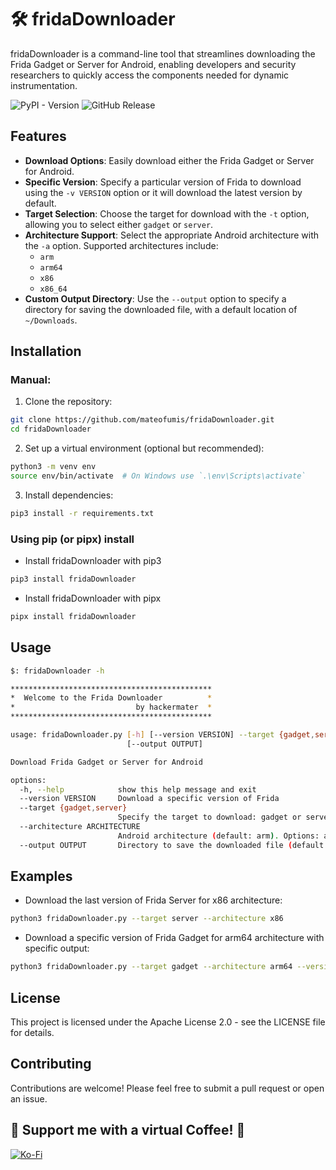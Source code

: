 # 🛠️ fridaDownloader

fridaDownloader is a command-line tool that streamlines downloading the Frida Gadget or Server for Android, enabling developers and security researchers to quickly access the components needed for dynamic instrumentation.

![PyPI - Version](https://img.shields.io/pypi/v/fridaDownloader)
![GitHub Release](https://img.shields.io/github/v/release/mateofumis/FridaDownloader)

## Features

- **Download Options**: Easily download either the Frida Gadget or Server for Android.
- **Specific Version**: Specify a particular version of Frida to download using the `-v VERSION` option or it will download the latest version by default.
- **Target Selection**: Choose the target for download with the `-t` option, allowing you to select either `gadget` or `server`.
- **Architecture Support**: Select the appropriate Android architecture with the `-a` option. Supported architectures include:
  - `arm`
  - `arm64`
  - `x86`
  - `x86_64`
- **Custom Output Directory**: Use the `--output` option to specify a directory for saving the downloaded file, with a default location of `~/Downloads`.

## Installation

### Manual:

1. Clone the repository:

```bash
git clone https://github.com/mateofumis/fridaDownloader.git
cd fridaDownloader
```

2. Set up a virtual environment (optional but recommended):

```bash
python3 -m venv env
source env/bin/activate  # On Windows use `.\env\Scripts\activate`
```

3. Install dependencies:

```bash
pip3 install -r requirements.txt
```

### Using pip (or pipx) install

- Install fridaDownloader with pip3

```bash
pip3 install fridaDownloader 
```
- Install fridaDownloader with pipx

```bash
pipx install fridaDownloader 
```

## Usage

```bash
$: fridaDownloader -h

*********************************************
*  Welcome to the Frida Downloader          *
*                           by hackermater  *
*********************************************

usage: fridaDownloader.py [-h] [--version VERSION] --target {gadget,server} [--architecture ARCHITECTURE]
                          [--output OUTPUT]

Download Frida Gadget or Server for Android

options:
  -h, --help            show this help message and exit
  --version VERSION     Download a specific version of Frida
  --target {gadget,server}
                        Specify the target to download: gadget or server
  --architecture ARCHITECTURE
                        Android architecture (default: arm). Options: arm, arm64, x86, x86_64
  --output OUTPUT       Directory to save the downloaded file (default: ~/Downloads)
```

## Examples

- Download the last version of Frida Server for x86 architecture:

```bash
python3 fridaDownloader.py --target server --architecture x86
```

- Download a specific version of Frida Gadget for arm64 architecture with specific output:

```bash
python3 fridaDownloader.py --target gadget --architecture arm64 --version 15.2.0 --output ~/Frida/Gadget/frida-gadget-arm64
```

## License

This project is licensed under the Apache License 2.0 - see the LICENSE file for details.

## Contributing

Contributions are welcome! Please feel free to submit a pull request or open an issue.

## 🧡 Support me with a virtual Coffee! 🧡

[![Ko-Fi](https://storage.ko-fi.com/cdn/brandasset/kofi_button_stroke.png)](https://ko-fi.com/hackermater)
